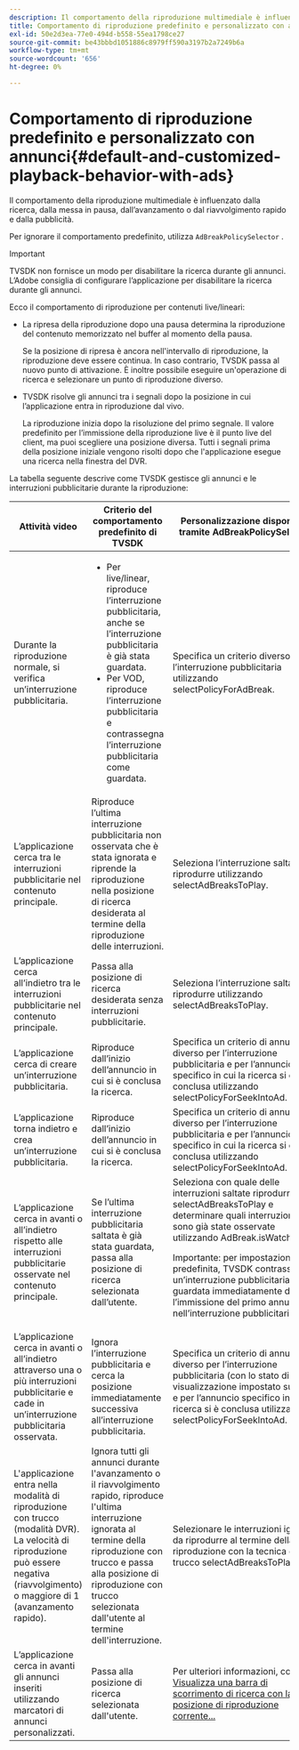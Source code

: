 ```yaml
---
description: Il comportamento della riproduzione multimediale è influenzato dalla ricerca, dalla messa in pausa, dall’avanzamento o dal riavvolgimento rapido e dalla pubblicità.
title: Comportamento di riproduzione predefinito e personalizzato con annunci
exl-id: 50e2d3ea-77e0-494d-b558-55ea1798ce27
source-git-commit: be43bbbd1051886c8979ff590a3197b2a7249b6a
workflow-type: tm+mt
source-wordcount: '656'
ht-degree: 0%

---
```


# Comportamento di riproduzione predefinito e personalizzato con annunci{#default-and-customized-playback-behavior-with-ads}

Il comportamento della riproduzione multimediale è influenzato dalla ricerca, dalla messa in pausa, dall’avanzamento o dal riavvolgimento rapido e dalla pubblicità.

Per ignorare il comportamento predefinito, utilizza `AdBreakPolicySelector` .

>[!IMPORTANT]
>
>TVSDK non fornisce un modo per disabilitare la ricerca durante gli annunci. L’Adobe consiglia di configurare l’applicazione per disabilitare la ricerca durante gli annunci.

Ecco il comportamento di riproduzione per contenuti live/lineari:

* La ripresa della riproduzione dopo una pausa determina la riproduzione del contenuto memorizzato nel buffer al momento della pausa.

   Se la posizione di ripresa è ancora nell&#39;intervallo di riproduzione, la riproduzione deve essere continua. In caso contrario, TVSDK passa al nuovo punto di attivazione. È inoltre possibile eseguire un&#39;operazione di ricerca e selezionare un punto di riproduzione diverso.
* TVSDK risolve gli annunci tra i segnali dopo la posizione in cui l’applicazione entra in riproduzione dal vivo.

   La riproduzione inizia dopo la risoluzione del primo segnale. Il valore predefinito per l’immissione della riproduzione live è il punto live del client, ma puoi scegliere una posizione diversa. Tutti i segnali prima della posizione iniziale vengono risolti dopo che l&#39;applicazione esegue una ricerca nella finestra del DVR.

La tabella seguente descrive come TVSDK gestisce gli annunci e le interruzioni pubblicitarie durante la riproduzione:

<table id="table_466538B1C2A646B89EB4F9AA111203BE"> 
 <thead> 
  <tr> 
   <th colname="col1" class="entry"> Attività video </th> 
   <th colname="col2" class="entry"> Criterio del comportamento predefinito di TVSDK </th> 
   <th colname="col3" class="entry">Personalizzazione disponibile tramite <span class="codeph"> AdBreakPolicySelector </span> </th> 
  </tr>
 </thead>
 <tbody> 
  <tr> 
   <td colname="col1"> Durante la riproduzione normale, si verifica un’interruzione pubblicitaria. </td> 
   <td colname="col2"> 
    <ul id="ul_10D2638676EA4ADDA718E61BD4FDC1D2"> 
     <li id="li_D5CC30F063934C738971E2E8AF00C137"> Per live/linear, riproduce l’interruzione pubblicitaria, anche se l’interruzione pubblicitaria è già stata guardata. </li> 
     <li id="li_D962C0938DA74186AE99D117E5A74E38">Per VOD, riproduce l’interruzione pubblicitaria e contrassegna l’interruzione pubblicitaria come guardata. </li> 
    </ul> </td> 
   <td colname="col3">Specifica un criterio diverso per l’interruzione pubblicitaria utilizzando <span class="codeph"> selectPolicyForAdBreak</span>. </td> 
  </tr> 
  <tr> 
   <td colname="col1"> L’applicazione cerca tra le interruzioni pubblicitarie nel contenuto principale. </td> 
   <td colname="col2"> Riproduce l’ultima interruzione pubblicitaria non osservata che è stata ignorata e riprende la riproduzione nella posizione di ricerca desiderata al termine della riproduzione delle interruzioni. </td> 
   <td colname="col3">Seleziona l’interruzione saltata da riprodurre utilizzando <span class="codeph"> selectAdBreaksToPlay</span>. </td> 
  </tr> 
  <tr> 
   <td colname="col1"> L’applicazione cerca all’indietro tra le interruzioni pubblicitarie nel contenuto principale. </td> 
   <td colname="col2"> Passa alla posizione di ricerca desiderata senza interruzioni pubblicitarie. </td> 
   <td colname="col3">Seleziona l’interruzione saltata da riprodurre utilizzando <span class="codeph"> selectAdBreaksToPlay</span>.                      </td> 
  </tr> 
  <tr> 
   <td colname="col1"> L’applicazione cerca di creare un’interruzione pubblicitaria. </td> 
   <td colname="col2"> Riproduce dall’inizio dell’annuncio in cui si è conclusa la ricerca. </td> 
   <td colname="col3">Specifica un criterio di annuncio diverso per l’interruzione pubblicitaria e per l’annuncio specifico in cui la ricerca si è conclusa utilizzando <span class="codeph"> selectPolicyForSeekIntoAd</span>. </td> 
  </tr> 
  <tr> 
   <td colname="col1"> L’applicazione torna indietro e crea un’interruzione pubblicitaria. </td> 
   <td colname="col2"> Riproduce dall’inizio dell’annuncio in cui si è conclusa la ricerca. </td> 
   <td colname="col3">Specifica un criterio di annuncio diverso per l’interruzione pubblicitaria e per l’annuncio specifico in cui la ricerca si è conclusa utilizzando <span class="codeph"> selectPolicyForSeekIntoAd</span>. </td> 
  </tr> 
  <tr> 
   <td colname="col1"> L’applicazione cerca in avanti o all’indietro rispetto alle interruzioni pubblicitarie osservate nel contenuto principale. </td> 
   <td colname="col2"> Se l’ultima interruzione pubblicitaria saltata è già stata guardata, passa alla posizione di ricerca selezionata dall’utente. </td> 
   <td colname="col3">Seleziona con quale delle interruzioni saltate riprodurre <span class="codeph"> selectAdBreaksToPlay</span> e determinare quali interruzioni sono già state osservate utilizzando <span class="codeph"> AdBreak.isWatched</span> . <p>Importante: per impostazione predefinita, TVSDK contrassegna un’interruzione pubblicitaria come guardata immediatamente dopo l’immissione del primo annuncio nell’interruzione pubblicitaria. </p> </td> 
  </tr> 
  <tr> 
   <td colname="col1"> L’applicazione cerca in avanti o all’indietro attraverso una o più interruzioni pubblicitarie e cade in un’interruzione pubblicitaria osservata. </td> 
   <td colname="col2"> Ignora l’interruzione pubblicitaria e cerca la posizione immediatamente successiva all’interruzione pubblicitaria. </td> 
   <td colname="col3">Specifica un criterio di annuncio diverso per l’interruzione pubblicitaria (con lo stato di visualizzazione impostato su true) e per l’annuncio specifico in cui la ricerca si è conclusa utilizzando <span class="codeph"> selectPolicyForSeekIntoAd</span>. </td> 
  </tr> 
  <tr> 
   <td colname="col1"> L'applicazione entra nella modalità di riproduzione con trucco (modalità DVR). La velocità di riproduzione può essere negativa (riavvolgimento) o maggiore di 1 (avanzamento rapido). </td> 
   <td colname="col2"> Ignora tutti gli annunci durante l'avanzamento o il riavvolgimento rapido, riproduce l'ultima interruzione ignorata al termine della riproduzione con trucco e passa alla posizione di riproduzione con trucco selezionata dall'utente al termine dell'interruzione. </td> 
   <td colname="col3">Selezionare le interruzioni ignorate da riprodurre al termine della riproduzione con la tecnica del trucco <span class="codeph"> selectAdBreaksToPlay</span>. </td> 
  </tr> 
  <tr> 
   <td colname="col1"> L’applicazione cerca in avanti gli annunci inseriti utilizzando marcatori di annunci personalizzati. </td> 
   <td colname="col2"> Passa alla posizione di ricerca selezionata dall'utente. </td> 
   <td colname="col3">Per ulteriori informazioni, consulta <a href="../../tvsdk-2.7-for-android/content-playback-options/ui-configure/t-psdk-android-2.7-ui-seek-scrub-bar-display.md" format="dita" scope="local"> Visualizza una barra di scorrimento di ricerca con la posizione di riproduzione corrente...</a> </td> 
  </tr> 
 </tbody> 
</table>
